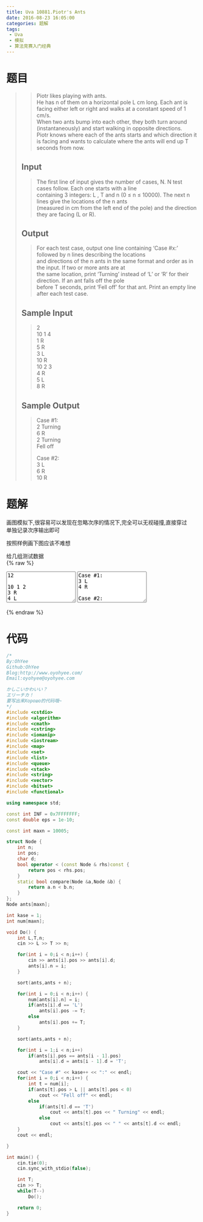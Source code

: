 ```yaml
---
title: Uva 10881.Piotr's Ants
date: 2016-08-23 16:05:00
categories: 题解
tags: 
 - Uva
 - 模拟
 - 算法竞赛入门经典
---
```

# 题目
>> Piotr likes playing with ants.   
>> He has n of them on a horizontal pole L cm long. Each ant is facing either left or right and walks at a constant speed of 1 cm/s.   
>> When two ants bump into each other, they both turn around (instantaneously) and start walking in opposite directions.   
>> Piotr knows where each of the ants starts and which direction it is facing and wants to calculate where the ants will end up T seconds from now.  
>> <!--more-->  
> 
> ## Input  
>> The first line of input gives the number of cases, N. N test cases follow. Each one starts with a line  
>> containing 3 integers: L , T and n (0 ≤ n ≤ 10000). The next n lines give the locations of the n ants  
>> (measured in cm from the left end of the pole) and the direction they are facing (L or R).  
> 
> ## Output  
>> For each test case, output one line containing ‘Case #x:’ followed by n lines describing the locations  
>> and directions of the n ants in the same format and order as in the input. If two or more ants are at  
>> the same location, print ‘Turning’ instead of ‘L’ or ‘R’ for their direction. If an ant falls off the pole  
>> before T seconds, print ‘Fell off’ for that ant. Print an empty line after each test case.  
> 
> ## Sample Input  
>> 2  
>> 10 1 4  
>> 1 R  
>> 5 R  
>> 3 L  
>> 10 R  
>> 10 2 3  
>> 4 R  
>> 5 L  
>> 8 R  
> 
> ## Sample Output  
>> Case #1:  
>> 2 Turning  
>> 6 R  
>> 2 Turning  
>> Fell off  
>>  
>> Case #2:  
>> 3 L  
>> 6 R  
>> 10 R  
>>  


# 题解
画图模拟下,很容易可以发现在忽略次序的情况下,完全可以无视碰撞,直接穿过  
单独记录次序输出即可  

按照样例画下图应该不难想  

给几组测试数据  
{% raw %}
<textarea rows="5" cols="20">
12

10 1 2
3 R
4 L

10 1 2
1 R 
2 L

10 1 2
1 R 
3 L

3 2 2
1 R
3 L

3 1 2
1 R 
3 L

10 2 3
1 R
2 R
3 R

10 1 4
1 R
5 R
3 L
10 R

10 2 3
4 R
5 L
8 R

1 1 1
1 L

5 3 5
4 L
2 R
5 L
1 R
3 L

10000 500 1
5 R

20 5 10
8 L
9 L
5 R
1 R
19 L
13 R
7 R
16 R
11 L
14 R
</textarea>
<textarea rows="5" cols="20">
Case #1:
3 L
4 R

Case #2:
1 L
2 R

Case #3:
2 Turning
2 Turning

Case #4:
1 L
3 R

Case #5:
2 Turning
2 Turning

Case #6:
3 R
4 R
5 R

Case #7:
2 Turning
6 R
2 Turning
Fell off

Case #8:
3 L
6 R
10 R

Case #9:
0 L

Case #10:
4 R
1 L
5 R
0 L
2 L

Case #11:
505 R

Case #12:
6 Turning
10 R
4 L
3 L
Fell off
14 L
6 Turning
19 R
12 R
18 R

</textarea>
{% endraw %}

# 代码
```cpp Piotr's Ants https://github.com/OhYee/sourcecode/tree/master/ACM 代码备份
/*
By:OhYee
Github:OhYee
Blog:http://www.oyohyee.com/
Email:oyohyee@oyohyee.com

かしこいかわいい？
エリーチカ！
要写出来Хорошо的代码哦~
*/
#include <cstdio>
#include <algorithm>
#include <cmath>
#include <cstring>
#include <iomanip>
#include <iostream>
#include <map>
#include <set>
#include <list>
#include <queue>
#include <stack>
#include <string>
#include <vector>
#include <bitset>
#include <functional>

using namespace std;

const int INF = 0x7FFFFFFF;
const double eps = 1e-10;

const int maxn = 10005;

struct Node {
    int n;
    int pos;
    char d;
    bool operator < (const Node & rhs)const {
        return pos < rhs.pos;
    }
    static bool compare(Node &a,Node &b) {
        return a.n < b.n;
    }
};
Node ants[maxn];

int kase = 1;
int num[maxn];

void Do() {
    int L,T,n;
    cin >> L >> T >> n;

    for(int i = 0;i < n;i++) {
        cin >> ants[i].pos >> ants[i].d;
        ants[i].n = i;
    }

    sort(ants,ants + n);

    for(int i = 0;i < n;i++) {
        num[ants[i].n] = i;
        if(ants[i].d == 'L')
            ants[i].pos -= T;
        else
            ants[i].pos += T;
    }

    sort(ants,ants + n);

    for(int i = 1;i < n;i++)
        if(ants[i].pos == ants[i - 1].pos)
            ants[i].d = ants[i - 1].d = 'T';

    cout << "Case #" << kase++ << ":" << endl;
    for(int i = 0;i < n;i++) {
        int t = num[i];
        if(ants[t].pos > L || ants[t].pos < 0)
            cout << "Fell off" << endl;
        else
            if(ants[t].d == 'T')
                cout << ants[t].pos << " Turning" << endl;
            else
                cout << ants[t].pos << " " << ants[t].d << endl;
    }
    cout << endl;

}

int main() {
    cin.tie(0);
    cin.sync_with_stdio(false);

    int T;
    cin >> T;
    while(T--)
        Do();

    return 0;
}
```